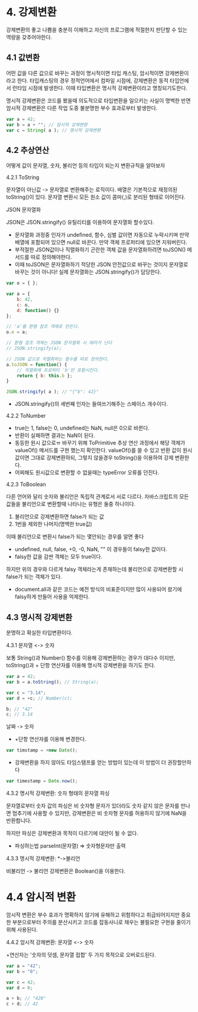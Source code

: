 # 4. 강제변환
강제변환의 좋고 나쁨을 충분히 이해하고 자신의 프로그램에 적절한지 판단할 수 있는 역량을 갖추어야한다.

## 4.1 값변환
어떤 값을 다른 값으로 바꾸는 과정이 명시적이면 타입 캐스팅, 암시적이면 강제변환이라고 한다. 타입캐스팅의 경우 정적언어에서 컴파일 시점에, 강제변환은 동적 타입언에서 런타임 시점에 발생한다. 이때 타입변환은 명시적 강제변환이라고 명칭되기도한다.

명시적 강제변환은 코드를 봤을때 의도적으로 타입변환을 일으키는 사실이 명백한 반면 암시적 강제변환은 다른 작업 도중 불분명한 부수 효과로부터 발생한다.
```js
var a = 42;
var b = a + ""; // 암시적 강제변환
var c = String( a ); // 명시적 강제변환
```

## 4.2 추상연산
어떻게 값이 문자열, 숫자, 불리언 등의 타입이 되는지 변환규칙을 알아보자

4.2.1 ToString

문자열이 아닌값 -> 문자열로 변환해주는 로직이다. 배열은 기본적으로 재정의된 toString()이 있다. 문자열 변환시 모든 원소 값이 콤마(,)로 분리된 형태로 이어진다.

JSON 문자열화

JSON은 JSON.stringify() 유틸리티를 이용하여 문자열화 할수있다.
* 문자열화 과정중 인자가 undefined, 함수, 심벌 값이면 자동으로 누락시키며 만약 배열에 포함되어 있으면 null로 바꾼다. 만약 객체 프로퍼티에 있으면 지워버린다.
* 부적절한 JSON값이나 직렬화하기 곤란한 객체 값을 문자열화하려면 toJSON() 메서드를 따로 정의해야한다.
* 이때 toJSON은 문자열화하기 적당한 JSON 안전값으로 바꾸는 것이지 문자열로 바꾸는 것이 아니다! 실제 문자열화는 JSON.stringify()가 담당한다.
```js
var o = { };

var a = {
    b: 42,
    c: o,
    d: function() {}
};

// 'a'를 환형 참조 객체로 만든다.
o.e = a;

// 환형 참조 객체는 JSON 문자열화 시 에러가 난다
// JSON.stringify(a);

// JSON 값으로 직렬화하는 함수를 따로 정의한다.
a.toJSON = function() {
    // 직렬화에 프로퍼티 'b'만 포함시킨다.
    return { b: this.b };
}

JSON.stringify( a ); // "{"b": 42}"
```

* JSON.stringify()의 세번째 인자는 들여쓰기해주는 스페이스 개수이다.

4.2.2 ToNumber
* true는 1, false는 0, undefined는 NaN, null은 0으로 바뀐다.
* 반환이 실패하면 결과는 NaN이 된다.
* 동등한 원시 값으로ㅠ 바꾸기 위해 ToPrimitive 추상 연산 과정에서 해당 객체가 valueOf() 메서드를 구현 했는지 확인한다. valueOf()를 쓸 수 있고 반환 값이 원시 값이면 그대로 강제변환하되, 그렇지 않을경우 toString()을 이용하여 강제 변환한다.
* 어찌해도 원시값으로 변환할 수 없을때는 typeError 오류를 던진다.

4.2.3 ToBoolean

다른 언어와 달리 숫자와 불리언은 독립적 관계로서 서로 다르다. 자바스크립트의 모든 값들을 불리언으로 변환할때 나타나는 유형은 둘중 하나이다.
1. 불리언으로 강제변환하면 false가 되는 값
2. 1번을 제외한 나머지(명백한 true깂)

이때 불리언으로 변환시 false가 되는 몇안되는 경우를 알면 좋다
* undefined, null, false, +0, -0, NaN, "" 이 경우들이 falsy한 값이다.
* falsy한 값을 감싼 객체는 모두 true이다.

하지만 위의 경우와 다르게 falsy 객체라는게 존재하는데 불리언으로 강제변환할 시 false가 되는 객체가 있다.
* document.all과 같은 코드는 예전 방식의 비표준이지만 많이 사용되어 왔기에 falsy하게 만들어 사용을 억제한다.

## 4.3 명시적 강제변환
분명하고 확실한 타입변환이다.

4.3.1 문자열 <-> 숫자

보통 String()과 Number() 함수를 이용해 강제변환하는 경우가 대다수 이지만, toString()과 + 단항 연산자를 이용해 명시적 강제변환을 하기도 한다.
```js
var a = 42;
var b = a.toString(); // String(a);

var c = "3.14";
var d = +c; // Number(c);

b; // "42"
c; // 3.14
```

날짜 -> 숫자
* +단항 연산자를 이용해 변경한다.
```js
var timstamp = +new Date();
```
* 강제변환을 하지 않아도 타임스탬프를 얻는 방법이 있는데 이 방법이 더 권장할만하다
```js
var timestamp = Date.now();
```

4.3.2 명시적 강제변환: 숫자 형태의 문자열 파싱

문자열로부터 숫자 값의 파싱은 비 숫자형 문자가 있더라도 숫자 같지 않은 문자를 만나면 멈추기에 사용할 수 있지만, 강제변환은 비 숫자형 문자를 허용하지 않기에 NaN을 반환합니다.

하지만 파싱은 강제변환과 목적이 다르기에 대안이 될 수 없다.
* 파싱하는법 parseInt(문자열) => 숫자형문자만 출력

4.3.3 명시적 강제변환: *->불리언

비불리언 -> 불리언 강제변환은 Boolean()을 이용한다.

# 4.4 암시적 변환
암시적 변환은 부수 효과가 명확하지 않기에 유해하고 위험하다고 취급되어지지만 중요한 부분으로부터 주의를 분산시키고 코드를 잡동사니로 채우는 불필요한 구현을 줄이기위해 사용된다.

4.4.2 암시적 강제변환: 문자열 <-> 숫자

+연산자는 '숫자의 덧셈, 문자열 접합' 두 가지 목적으로 오버로드된다.
```js
var a = "42";
var b = "0";

var c = 42;
var d = 0;

a + b; // "420"
c + d; // 42
```
